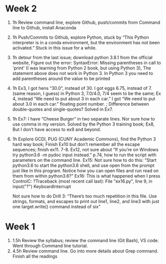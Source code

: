 # Week 2
1. 1h Review command line, explore Github, push/commits from Command line to Github, install Anaconda
2. 1h Push/Commits to Github, explore Python, stuck by “This Python interpreter is in a conda environment, but the environment has not been activated.” Stuck in this issue for a while. 
3. 1h detour from the last issue; download python 3.8.1 from the official website, Figure out the error: SyntaxError: Missing parentheses in call to 'print' (I was learning from Python 2 book, but using Python 3), The statement above does not work in Python 3. In Python 3 you need to add parentheses around the value to be printed
4. 1h Ex3, I got hens “30.0”, instead of 30. I got eggs 6.75, instead of 7. (same reason, I guess) in Python 3, 7.0/4.0, 7/4 seem to be the same; Ex 4, instead “We need to put about 3 in each car.” I got “We need to put about 3.0 in each car.”     floating point number. ; Difference between double-quotes and single-quotes? Solved in Ex7.
5. 1h Ex7: I have “Cheese Burger” in two separate lines. Nor sure how to use comma in my version. Solved by the Python 3 training book; Ex8, But I don’t have access to ex9 and beyond. 
6. 1h Explore GCDI, PUG (CUNY Academic Commons), find the Python 3 hard way book; Finish Ex10 but don’t remember all the escape sequences; finish ex11.	
7-8. Ex12, not sure about “If you’re on Windows try python3.6 -m pydoc input instead.”
    p.74, how to run the script with parameters on the command line.
    Ex15: Not sure how to do this: “Start python3.6 to start the python3.6 shell, and use open from the prompt just like in this program. Notice how you can open files and run read on them from within python3.6?” 
    Ex16: This is what happened when I press ControlC:
    ?Traceback (most recent call last):
    File "ex16.py", line 9, in <module>
    input("?")
    KeyboardInterrupt

    Not sure how to do Drill 3: “There’s too much repetition in this file. Use strings, formats, and escapes to print out line1,
    line2, and line3 with just one target.write() command instead of six”



# Week 1 
1. 1.5h Review the syllabus; review the command line (Git Bash), VS code. Went through Command line tutorial. 
2. 4.5h Review command line. Go into more details about Grep command. Finish all the readings
